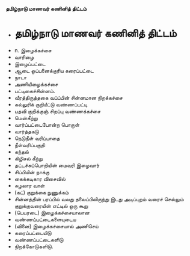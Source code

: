 **தமிழ்நாடு மாணவர் கணினித் திட்டம்**
- # தமிழ்நாடு மாணவர் கணினித் திட்டம்
- n. இழைக்கச்சை
- வாரிழை
- இழைப்பட்டை
- ஆடை ஒப்பனைக்குரிய கரைப்பட்டை
- நாடா
- அணியிழைக்கச்சை
- பட்டிகைச்சின்னம்.
- வீரத்திருத்தகை வப்ப்பின் சின்னமான நிறக்கச்சை
- கல்லுரிக் குறியீட்டு வண்ணப்பட்டி
- பதவி குறிக்குஞ் சிறப்பு வண்ணக்கச்சை
- மென்கீற்று
- வார்ப்பட்டைபோன்ற பொருள்
- வார்த்தகடு
- நெடுநீள் வரிப்பாதை
- நீள்வரிப்பகுதி
- கந்தல்
- கிழிசல் கீற்று
- தட்டச்சுப்பொறியின் மைவரி இழைவார்
- சிப்பியின் நாக்கு
- கைக்கடிகார விசைவில்
- சுழலார வாள்
- (கட்) குறுக்கை நுணுக்கம்
- சின்னத்தின் பரப்பில் வலது தலைப்பிலிருந்து இடது அடிப்புறம் வரைச் செல்லும் குறுக்குவரையின் எட்டில் ஒரு கூறு
- (பெயரடை) இழைக்கச்சையாலான
- வண்ணப்பட்டைகளையுடைய
- (வினை) இழைக்கச்சையால் அணிசெய்
- கரைப்பட்டையிடு
- வண்ணப்பட்டைகளிடு
- நிறக்கோடுகளிடு.

